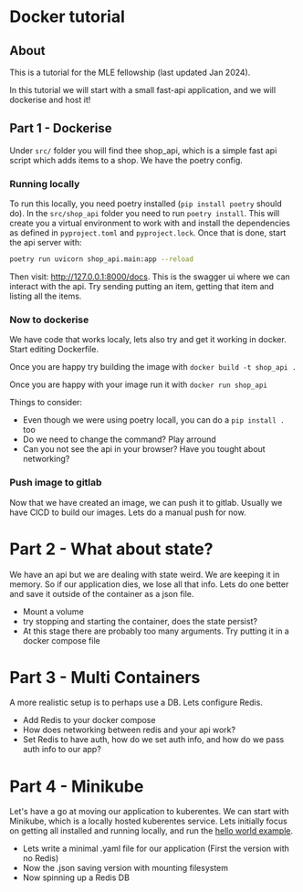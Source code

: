 # Docker tutorial

## About

This is a tutorial for the MLE fellowship (last updated Jan 2024).

In this tutorial we will start with a small fast-api application, and we will dockerise and host it!

## Part 1 - Dockerise

Under `src/` folder you will find thee shop_api, which is a simple fast api script which adds items to a shop. We have the poetry config.

### Running locally

 To run this locally, you need poetry installed (`pip install poetry` should do). In the `src/shop_api` folder you need to run `poetry install`. This will create you a virtual environment to work with and install the dependencies as defined in `pyproject.toml` and `pyproject.lock`. Once that is done, start the api server with:
 ```bash
poetry run uvicorn shop_api.main:app --reload
```
Then visit: <http://127.0.0.1:8000/docs>. This is the swagger ui where we can interact with the api. Try sending putting an item, getting that item and listing all the items.

### Now to dockerise

We have code that works localy, lets also try and get it working in docker. Start editing Dockerfile.

Once you are happy try building the image with `docker build -t shop_api .`

Once you are happy with your image run it with `docker run shop_api`

Things to consider:

- Even though we were using poetry locall, you can do a `pip install .` too
- Do we need to change the command? Play arround
- Can you not see the api in your browser? Have you tought about networking?

### Push image to gitlab

Now that we have created an image, we can push it to gitlab. Usually we have CICD to build our images. Lets do a manual push for now.


# Part 2 - What about state?

We have an api but we are dealing with state weird. We are keeping it in memory. So if our application dies, we lose all that info. Lets do one better and save it outside of the container as a json file.

- Mount a volume
- try stopping and starting the container, does the state persist?
- At this stage there are probably too many arguments. Try putting it in a docker compose file

# Part 3 - Multi Containers

A more realistic setup is to perhaps use a DB. Lets configure Redis.

- Add Redis to your docker compose
- How does networking between redis and your api work?
- Set Redis to have auth, how do we set auth info, and how do we pass auth info to our app?

# Part 4 - Minikube

Let's have a go at moving our application to kuberentes. We can start with Minikube, which is a locally hosted kuberentes service. Lets initially focus on getting all installed and running locally, and run the [hello world example](https://minikube.sigs.k8s.io/docs/start/).

- Lets write a minimal .yaml file for our application (First the version with no Redis)
- Now the .json saving version with mounting filesystem
- Now spinning up a Redis DB